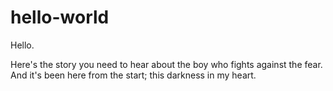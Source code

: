 # hello-world

Hello.

Here's the story you need to hear about the boy who fights against the fear.
And it's been here from the start; this darkness in my heart.
